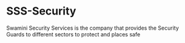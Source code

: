 # SSS-Security

Swamini Security Services is the company that provides the Security Guards to different sectors to protect and places safe
